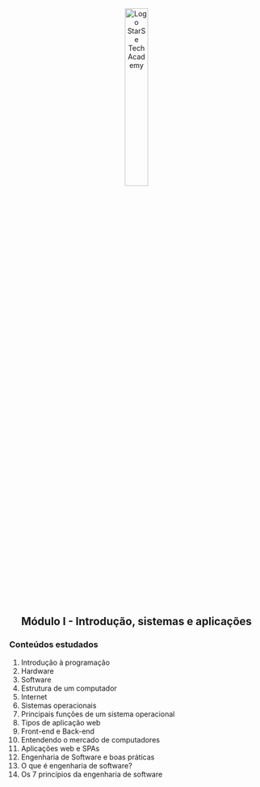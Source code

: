 <div align="center">
  <img src="https://user-images.githubusercontent.com/99208505/167872020-344925cf-cd4b-4c48-864d-0951e792cc72.png" width="30%" alt="Logo StarSe Tech Academy">
  
  ## Módulo I - Introdução, sistemas e aplicações
</div>

<div>
    
  ### Conteúdos estudados
  <ol>
    <li>Introdução à programação</li>
    <li>Hardware</li>
    <li>Software</li>
    <li>Estrutura de um computador</li>
    <li>Internet</li>
    <li>Sistemas operacionais</li>
    <li>Principais funções de um sistema operacional</li>
    <li>Tipos de aplicação web</li>
    <li>Front-end e Back-end</li>
    <li>Entendendo o mercado de computadores</li>
    <li>Aplicações web e SPAs</li>
    <li>Engenharia de Software e boas práticas</li>
    <li>O que é engenharia de software?</li>
    <li>Os 7 princípios da engenharia de software</li>
  </ol>
</div>



